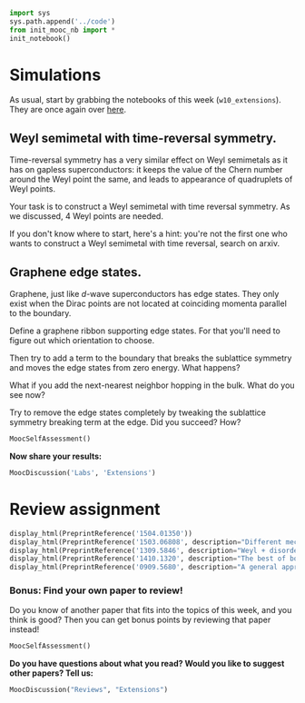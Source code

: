 ```python
import sys
sys.path.append('../code')
from init_mooc_nb import *
init_notebook()
```

# Simulations

As usual, start by grabbing the notebooks of this week (`w10_extensions`). They are once again over [here](http://tiny.cc/topocm_smc).

## Weyl semimetal with time-reversal symmetry.

Time-reversal symmetry has a very similar effect on Weyl semimetals as it has on gapless superconductors: it keeps the value of the Chern number around the Weyl point the same, and leads to appearance of quadruplets of Weyl points.

Your task is to construct a Weyl semimetal with time reversal symmetry. As we discussed, 4 Weyl points are needed.

If you don't know where to start, here's a hint: you're not the first one who wants to construct a Weyl semimetal with time reversal, search on arxiv.

## Graphene edge states.

Graphene, just like $d$-wave superconductors has edge states. They only exist when the Dirac points are not located at coinciding momenta parallel to the boundary.

Define a graphene ribbon supporting edge states. For that you'll need to figure out which orientation to choose.

Then try to add a term to the boundary that breaks the sublattice symmetry and moves the edge states from zero energy. What happens?

What if you add the next-nearest neighbor hopping in the bulk. What do you see now?

Try to remove the edge states completely by tweaking the sublattice symmetry breaking term at the edge. Did you succeed? How?


```python
MoocSelfAssessment()
```

**Now share your results:**


```python
MoocDiscussion('Labs', 'Extensions')
```

# Review assignment


```python
display_html(PreprintReference('1504.01350'))
display_html(PreprintReference('1503.06808', description="Different mechanical TI"))
display_html(PreprintReference('1309.5846', description="Weyl + disorder"))
display_html(PreprintReference('1410.1320', description="The best of both worlds"))
display_html(PreprintReference('0909.5680', description="A general approach to gapless superconductors."))
```

### Bonus: Find your own paper to review!

Do you know of another paper that fits into the topics of this week, and you think is good?
Then you can get bonus points by reviewing that paper instead!


```python
MoocSelfAssessment()
```

**Do you have questions about what you read? Would you like to suggest other papers? Tell us:**


```python
MoocDiscussion("Reviews", "Extensions")
```
